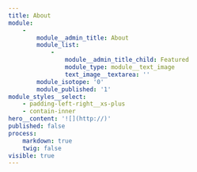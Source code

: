 ```yaml
---
title: About
module:
    -
        module__admin_title: About
        module_list:
            -
                module__admin_title_child: Featured
                module_type: module__text_image
                text_image__textarea: ''
        module_isotope: '0'
        module_published: '1'
module_styles__select:
    - padding-left-right__xs-plus
    - contain-inner
hero__content: '![](http://)'
published: false
process:
    markdown: true
    twig: false
visible: true
---
```


